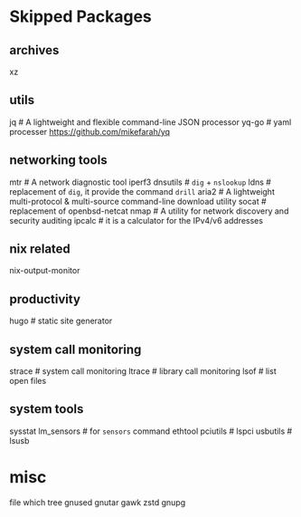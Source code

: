 # Skipped Packages

## archives
xz

## utils
jq # A lightweight and flexible command-line JSON processor
yq-go # yaml processer https://github.com/mikefarah/yq

## networking tools
mtr # A network diagnostic tool
iperf3
dnsutils  # `dig` + `nslookup`
ldns # replacement of `dig`, it provide the command `drill`
aria2 # A lightweight multi-protocol & multi-source command-line download utility
socat # replacement of openbsd-netcat
nmap # A utility for network discovery and security auditing
ipcalc  # it is a calculator for the IPv4/v6 addresses

## nix related
<!-- it provides the command `nom` works just like `nix` -->
<!-- with more details log output -->
nix-output-monitor

## productivity
hugo # static site generator

## system call monitoring
strace # system call monitoring
ltrace # library call monitoring
lsof # list open files

## system tools
sysstat
lm_sensors # for `sensors` command
ethtool
pciutils # lspci
usbutils # lsusb

# misc
file
which
tree
gnused
gnutar
gawk
zstd
gnupg